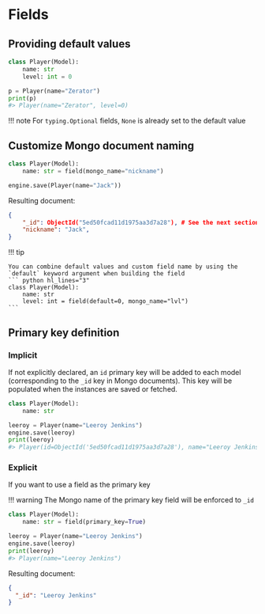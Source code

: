 # Fields

## Providing default values

```python hl_lines="3"
class Player(Model):
    name: str
    level: int = 0

p = Player(name="Zerator")
print(p)
#> Player(name="Zerator", level=0)

```

!!! note
    For `typing.Optional` fields, `None` is already set to the default value

## Customize Mongo document naming

```python hl_lines="2"
class Player(Model):
    name: str = field(mongo_name="nickname")

engine.save(Player(name="Jack"))
```

Resulting document:

``` json
{
    "_id": ObjectId("5ed50fcad11d1975aa3d7a28"), # See the next section for more details
    "nickname": "Jack",
}
```

!!! tip

    You can combine default values and custom field name by using the `default` keyword argument when building the field
    ``` python hl_lines="3"
    class Player(Model):
        name: str
        level: int = field(default=0, mongo_name="lvl")
    ```


## Primary key definition

### Implicit

If not explicitly declared, an `id` primary key will be added to each model (corresponding to the `_id` key in Mongo documents).
This key will be populated when the instances are saved or fetched.

``` python
class Player(Model):
    name: str

leeroy = Player(name="Leeroy Jenkins")
engine.save(leeroy)
print(leeroy)
#> Player(id=ObjectId('5ed50fcad11d1975aa3d7a28'), name="Leeroy Jenkins")
```

### Explicit

If you want to use a field as the primary key

!!! warning
    The Mongo name of the primary key field will be enforced to `_id`

```python hl_lines="2"
class Player(Model):
    name: str = field(primary_key=True)

leeroy = Player(name="Leeroy Jenkins")
engine.save(leeroy)
print(leeroy)
#> Player(name="Leeroy Jenkins")

```

Resulting document:

```json
{
  "_id": "Leeroy Jenkins"
}
```
